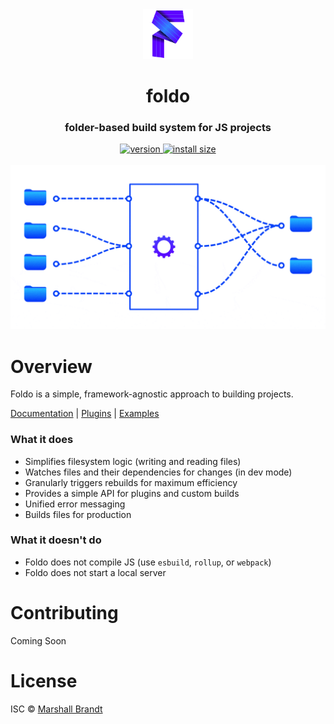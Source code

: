<div align="center">
  <img src="https://github.com/foldo/foldo/raw/main/meta/foldo.png" alt="Foldo" width="80" />
</div>

<h1 align="center">foldo</h1>
<h3 align="center">folder-based build system for JS projects</h3>
<div align="center">
  <a href="https://npmjs.org/package/foldo">
    <img src="https://badgen.net/npm/v/foldo/?color=42D" alt="version" />
  </a>
  <a href="https://packagephobia.com/result?p=foldo">
    <img src="https://badgen.net/packagephobia/install/foldo/?color=27D" alt="install size" />
  </a>
</div>
<br/>
<div align="center">
  <img src="https://github.com/foldo/foldo/raw/main/meta/build.gif" alt="How Foldo works" width=600 />
</div>

# Overview

Foldo is a simple, framework-agnostic approach to building projects.

[Documentation](https://foldo.dev) | [Plugins](https://github.com/foldo/plugins) | [Examples](https://github.com/foldo/examples)

### What it does
- Simplifies filesystem logic (writing and reading files)
- Watches files and their dependencies for changes (in dev mode)
- Granularly triggers rebuilds for maximum efficiency
- Provides a simple API for plugins and custom builds
- Unified error messaging
- Builds files for production

### What it doesn't do
- Foldo does not compile JS (use `esbuild`, `rollup`, or `webpack`)
- Foldo does not start a local server

# Contributing

Coming Soon

# License

ISC © [Marshall Brandt](https://m4r.sh)